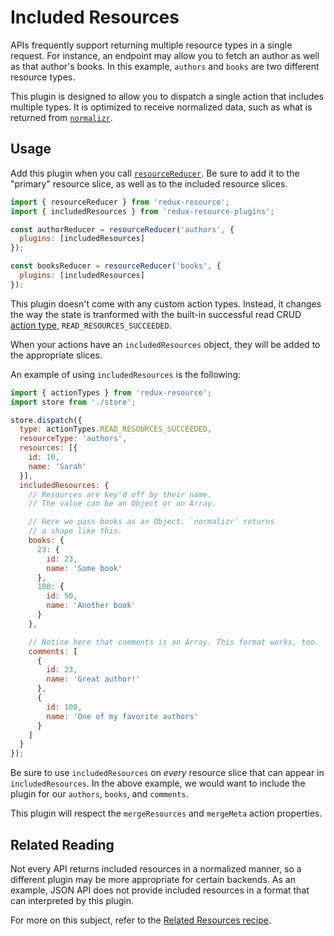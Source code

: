 # Included Resources

APIs frequently support returning multiple resource types in a single request. For instance, an endpoint may allow you to fetch an author as well as that author's books. In this example, `authors` and `books` are two different resource types.

This plugin is designed to allow you to dispatch a single action that includes multiple types. It is optimized to receive normalized data, such as what is returned from [`normalizr`](https://github.com/paularmstrong/normalizr).

## Usage

Add this plugin when you call [`resourceReducer`](../../api-reference/resourcereducer.md). Be sure to add it to the "primary" resource slice, as well as to the included resource slices.

```javascript
import { resourceReducer } from 'redux-resource';
import { includedResources } from 'redux-resource-plugins';

const authorReducer = resourceReducer('authors', {
  plugins: [includedResources]
});

const booksReducer = resourceReducer('books', {
  plugins: [includedResources]
});
```

This plugin doesn't come with any custom action types. Instead, it changes the way the state is tranformed with the built-in successful read CRUD [action type](../../api-reference/actiontypes.md), `READ_RESOURCES_SUCCEEDED`.

When your actions have an `includedResources` object, they will be added to the appropriate slices.

An example of using `includedResources` is the following:

```javascript
import { actionTypes } from 'redux-resource';
import store from './store';

store.dispatch({
  type: actionTypes.READ_RESOURCES_SUCCEEDED,
  resourceType: 'authors',
  resources: [{
    id: 10,
    name: 'Sarah'
  }],
  includedResources: {
    // Resources are key'd off by their name.
    // The value can be an Object or an Array.

    // Here we pass books as an Object. `normalizr` returns
    // a shape like this.
    books: {
      23: {
        id: 23,
        name: 'Some book'
      },
      100: {
        id: 50,
        name: 'Another book'
      }
    },

    // Notice here that comments is an Array. This format works, too.
    comments: [
      {
        id: 23,
        name: 'Great author!'
      },
      {
        id: 100,
        name: 'One of my favorite authors'
      }
    ]
  }
});
```

Be sure to use `includedResources` on _every_ resource slice that can appear in `includedResources`. In the above example, we would want to include the plugin for our `authors`, `books`, and `comments`.

This plugin will respect the `mergeResources` and `mergeMeta` action properties.

## Related Reading

Not every API returns included resources in a normalized manner, so a different plugin may be more appropriate for certain backends. As an example, JSON API does not provide included resources in a format that can interpreted by this plugin.

For more on this subject, refer to the [Related Resources recipe](../../recipes/related-resources.md).

